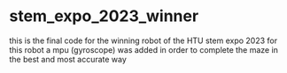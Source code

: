 # stem_expo_2023_winner
this is the final code for the winning robot of the HTU stem expo 2023
for this robot a mpu (gyroscope) was added in order to complete the maze in the best and most accurate way
